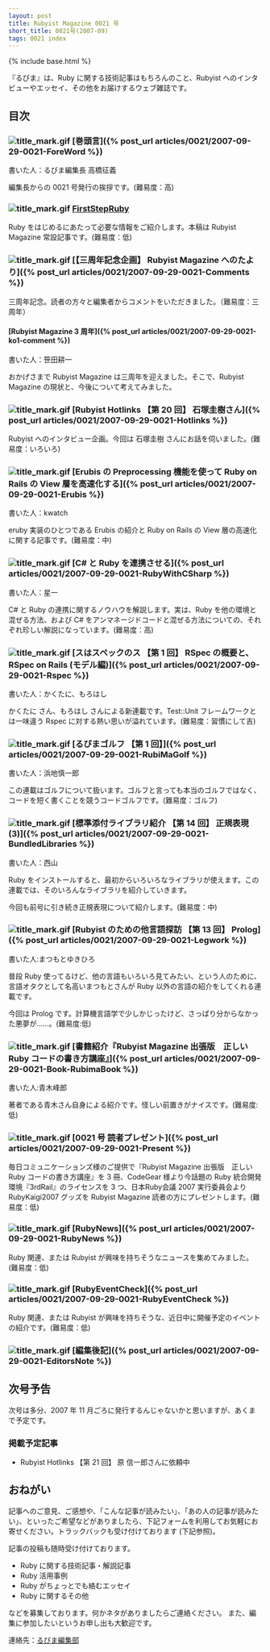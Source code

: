 ```yaml
---
layout: post
title: Rubyist Magazine 0021 号
short_title: 0021号(2007-09)
tags: 0021 index
---
```

{% include base.html %}


『るびま』は、Ruby に関する技術記事はもちろんのこと、Rubyist へのインタビューやエッセイ、その他をお届けするウェブ雑誌です。

## 目次

### ![title_mark.gif]({{site.baseurl}}/images/title_mark.gif) [巻頭言]({% post_url articles/0021/2007-09-29-0021-ForeWord %})

書いた人：るびま編集長 高橋征義

編集長からの 0021 号発行の挨拶です。(難易度：高)

### ![title_mark.gif]({{site.baseurl}}/images/title_mark.gif) [FirstStepRuby](https://github.com/rubima/rubima/blob/master/first_step_ruby/first-step-ruby-2.0.md)

Ruby をはじめるにあたって必要な情報をご紹介します。本稿は Rubyist Magazine 常設記事です。(難易度：低)

### ![title_mark.gif]({{site.baseurl}}/images/title_mark.gif) [【三周年記念企画】 Rubyist Magazine へのたより]({% post_url articles/0021/2007-09-29-0021-Comments %})

三周年記念。読者の方々と編集者からコメントをいただきました。（難易度：三周年）

#### [Rubyist Magazine 3 周年]({% post_url articles/0021/2007-09-29-0021-ko1-comment %})

書いた人：笹田耕一

おかげさまで Rubyist Magazine は三周年を迎えました。そこで、Rubyist Magazine の現状と、今後について考えてみました。

### ![title_mark.gif]({{site.baseurl}}/images/title_mark.gif) [Rubyist Hotlinks 【第 20 回】 石塚圭樹さん]({% post_url articles/0021/2007-09-29-0021-Hotlinks %})

Rubyist へのインタビュー企画。今回は 石塚圭樹 さんにお話を伺いました。(難易度：いろいろ)

### ![title_mark.gif]({{site.baseurl}}/images/title_mark.gif) [Erubis の Preprocessing 機能を使って Ruby on Rails の View 層を高速化する]({% post_url articles/0021/2007-09-29-0021-Erubis %})

書いた人：kwatch

eruby 実装のひとつである Erubis の紹介と Ruby on Rails の View 層の高速化に関する記事です。(難易度：中)

### ![title_mark.gif]({{site.baseurl}}/images/title_mark.gif) [C# と Ruby を連携させる]({% post_url articles/0021/2007-09-29-0021-RubyWithCSharp %})

書いた人：星一

C# と Ruby の連携に関するノウハウを解説します。実は、Ruby を他の環境と混ぜる方法、および C# をアンマネージドコードと混ぜる方法についての、それぞれ珍しい解説になっています。(難易度：高)

### ![title_mark.gif]({{site.baseurl}}/images/title_mark.gif) [スはスペックのス 【第 1 回】 RSpec の概要と、RSpec on Rails (モデル編)]({% post_url articles/0021/2007-09-29-0021-Rspec %})

書いた人：かくたに、もろはし

かくたに さん、もろはし さんによる新連載です。Test::Unit フレームワークとは一味違う Rspec に対する熱い思いが溢れています。(難易度：習慣にして吉)

### ![title_mark.gif]({{site.baseurl}}/images/title_mark.gif) [るびまゴルフ 【第 1 回】]({% post_url articles/0021/2007-09-29-0021-RubiMaGolf %})

書いた人：浜地慎一郎

この連載はゴルフについて扱います。ゴルフと言っても本当のゴルフではなく、コードを短く書くことを競うコードゴルフです。(難易度：ゴルフ)

### ![title_mark.gif]({{site.baseurl}}/images/title_mark.gif) [標準添付ライブラリ紹介 【第 14 回】 正規表現 (3)]({% post_url articles/0021/2007-09-29-0021-BundledLibraries %})

書いた人：西山

Ruby をインストールすると、最初からいろいろなライブラリが使えます。この連載では、そのいろんなライブラリを紹介していきます。

今回も前号に引き続き正規表現について紹介します。(難易度：中)

### ![title_mark.gif]({{site.baseurl}}/images/title_mark.gif) [Rubyist のための他言語探訪 【第 13 回】 Prolog]({% post_url articles/0021/2007-09-29-0021-Legwork %})

書いた人:まつもとゆきひろ

普段 Ruby 使ってるけど、他の言語もいろいろ見てみたい、という人のために、言語オタクとして名高いまつもとさんが Ruby 以外の言語の紹介をしてくれる連載です。

今回は Prolog です。計算機言語学で少しかじったけど、さっぱり分からなかった悪夢が……。(難易度:低)

### ![title_mark.gif]({{site.baseurl}}/images/title_mark.gif) [書籍紹介『Rubyist Magazine 出張版　正しい Ruby コードの書き方講座』]({% post_url articles/0021/2007-09-29-0021-Book-RubimaBook %})

書いた人:青木峰郎

著者である青木さん自身による紹介です。怪しい前置きがナイスです。(難易度:低)

### ![title_mark.gif]({{site.baseurl}}/images/title_mark.gif) [0021 号 読者プレゼント]({% post_url articles/0021/2007-09-29-0021-Present %})

毎日コミュニケーションズ様のご提供で『Rubyist Magazine 出張版　正しい Ruby コードの書き方講座』を 3 冊、CodeGear 様より今話題の Ruby 統合開発環境『3rdRail』のライセンスを 3 つ、日本Ruby会議 2007 実行委員会より RubyKaigi2007 グッズを Rubyist Magazine 読者の方にプレゼントします。(難易度：低)

### ![title_mark.gif]({{site.baseurl}}/images/title_mark.gif) [RubyNews]({% post_url articles/0021/2007-09-29-0021-RubyNews %})

Ruby 関連、または Rubyist が興味を持ちそうなニュースを集めてみました。(難易度：低)

### ![title_mark.gif]({{site.baseurl}}/images/title_mark.gif) [RubyEventCheck]({% post_url articles/0021/2007-09-29-0021-RubyEventCheck %})

Ruby 関連、または Rubyist が興味を持ちそうな、近日中に開催予定のイベントの紹介です。(難易度：低)

### ![title_mark.gif]({{site.baseurl}}/images/title_mark.gif) [編集後記]({% post_url articles/0021/2007-09-29-0021-EditorsNote %})

## 次号予告

次号は多分、2007 年 11 月ごろに発行するんじゃないかと思いますが、あくまで予定です。

### 掲載予定記事

* Rubyist Hotlinks 【第 21 回】  原 信一郎さんに依頼中


## おねがい

記事へのご意見、ご感想や、「こんな記事が読みたい」、「あの人の記事が読みたい」、といったご希望などがありましたら、下記フォームを利用してお気軽にお寄せください。トラックバックも受け付けております (下記参照)。

記事の投稿も随時受け付けております。

* Ruby に関する技術記事・解説記事
* Ruby 活用事例
* Ruby がちょっとでも絡むエッセイ
* Ruby に関するその他


などを募集しております。何かネタがありましたらご連絡ください。
また、編集に参加したいというお申し出も大歓迎です。

連絡先：[るびま編集部](mailto:magazine@ruby-no-kai.org)


